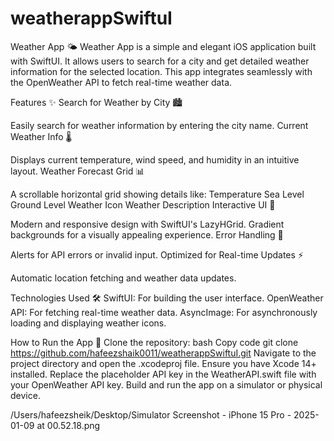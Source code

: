 # weatherappSwiftuI

Weather App 🌤️
Weather App is a simple and elegant iOS application built with SwiftUI. It allows users to search for a city and get detailed weather information for the selected location. This app integrates seamlessly with the OpenWeather API to fetch real-time weather data.

Features ✨
Search for Weather by City 🏙️

Easily search for weather information by entering the city name.
Current Weather Info 🌡️

Displays current temperature, wind speed, and humidity in an intuitive layout.
Weather Forecast Grid 📊

A scrollable horizontal grid showing details like:
Temperature
Sea Level
Ground Level
Weather Icon
Weather Description
Interactive UI 🎨

Modern and responsive design with SwiftUI's LazyHGrid.
Gradient backgrounds for a visually appealing experience.
Error Handling 🚨

Alerts for API errors or invalid input.
Optimized for Real-time Updates ⚡

Automatic location fetching and weather data updates.

Technologies Used 🛠️
SwiftUI: For building the user interface.
OpenWeather API: For fetching real-time weather data.
AsyncImage: For asynchronously loading and displaying weather icons.


How to Run the App 🚀
Clone the repository:
bash
Copy code
git clone https://github.com/hafeezshaik0011/weatherappSwiftuI.git
Navigate to the project directory and open the .xcodeproj file.
Ensure you have Xcode 14+ installed.
Replace the placeholder API key in the WeatherAPI.swift file with your OpenWeather API key.
Build and run the app on a simulator or physical device.


/Users/hafeezsheik/Desktop/Simulator Screenshot - iPhone 15 Pro - 2025-01-09 at 00.52.18.png

